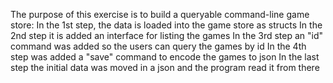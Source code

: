 The purpose of this exercise is to build a queryable command-line game store:
    In the 1st step, the data is loaded into the game store as structs
    In the 2nd step it is added an interface for listing the games
    In the 3rd step an "id" command was added so the users can query the games by id
    In the 4th step was added a "save" command to encode the games to json
    In the last step the initial data was moved in a json and the program read it from there
